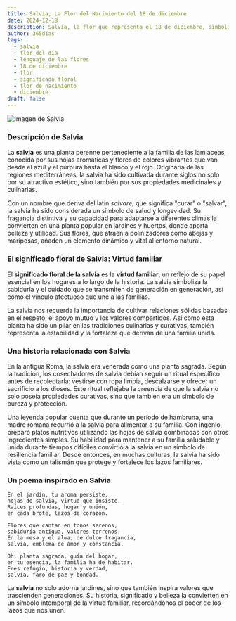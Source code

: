```yaml
---
title: Salvia, La Flor del Nacimiento del 18 de diciembre
date: 2024-12-18
description: Salvia, la flor que representa el 18 de diciembre, simboliza Virtud familiar. Descubre su fascinante historia, significado en el lenguaje de las flores y una poesía que celebra su belleza.
author: 365días
tags:
  - salvia
  - flor del día
  - lenguaje de las flores
  - 18 de diciembre
  - flor
  - significado floral
  - flor de nacimiento
  - diciembre
draft: false
---
```



![Imagen de Salvia](https://cdn.pixabay.com/photo/2019/05/17/13/00/sage-4209656_640.jpg#center)


### Descripción de Salvia

La **salvia** es una planta perenne perteneciente a la familia de las lamiáceas, conocida por sus hojas aromáticas y flores de colores vibrantes que van desde el azul y el púrpura hasta el blanco y el rojo. Originaria de las regiones mediterráneas, la salvia ha sido cultivada durante siglos no solo por su atractivo estético, sino también por sus propiedades medicinales y culinarias.

Con un nombre que deriva del latín _salvare_, que significa "curar" o "salvar", la salvia ha sido considerada un símbolo de salud y longevidad. Su fragancia distintiva y su capacidad para adaptarse a diferentes climas la convierten en una planta popular en jardines y huertos, donde aporta belleza y utilidad. Sus flores, que atraen a polinizadores como abejas y mariposas, añaden un elemento dinámico y vital al entorno natural.

### El significado floral de Salvia: Virtud familiar

El **significado floral de la salvia** es la **virtud familiar**, un reflejo de su papel esencial en los hogares a lo largo de la historia. La salvia simboliza la sabiduría y el cuidado que se transmiten de generación en generación, así como el vínculo afectuoso que une a las familias.

La salvia nos recuerda la importancia de cultivar relaciones sólidas basadas en el respeto, el apoyo mutuo y los valores compartidos. Así como esta planta ha sido un pilar en las tradiciones culinarias y curativas, también representa la estabilidad y la fortaleza que derivan de una familia unida.

### Una historia relacionada con Salvia

En la antigua Roma, la salvia era venerada como una planta sagrada. Según la tradición, los cosechadores de salvia debían seguir un ritual específico antes de recolectarla: vestirse con ropa limpia, descalzarse y ofrecer un sacrificio a los dioses. Este ritual reflejaba la creencia de que la salvia no solo poseía propiedades curativas, sino que también era un símbolo de pureza y protección.

Una leyenda popular cuenta que durante un período de hambruna, una madre romana recurrió a la salvia para alimentar a su familia. Con ingenio, preparó platos nutritivos utilizando las hojas de salvia combinadas con otros ingredientes simples. Su habilidad para mantener a su familia saludable y unida durante tiempos difíciles convirtió a la salvia en un símbolo de resiliencia familiar. Desde entonces, en muchas culturas, la salvia ha sido vista como un talismán que protege y fortalece los lazos familiares.

### Un poema inspirado en Salvia

```
En el jardín, tu aroma persiste,  
hojas de salvia, virtud que insiste.  
Raíces profundas, hogar y unión,  
en cada brote, lazos de corazón.

Flores que cantan en tonos serenos,  
sabiduría antigua, valores terrenos.  
En la mesa y el alma, de dulce fragancia,  
salvia, emblema de amor y constancia.

Oh, planta sagrada, guía del hogar,  
en tu esencia, la familia ha de habitar.  
Eres refugio, historia y verdad,  
salvia, faro de paz y bondad.
```

La **salvia** no solo adorna jardines, sino que también inspira valores que trascienden generaciones. Su historia, significado y belleza la convierten en un símbolo intemporal de la virtud familiar, recordándonos el poder de los lazos que nos unen.
